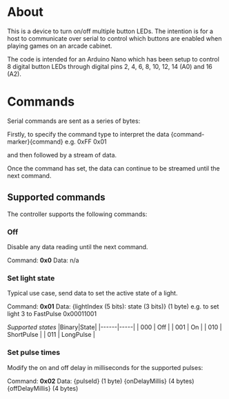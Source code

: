 # About
This is a device to turn on/off multiple button LEDs. The intention is for a host to communicate over serial to control which buttons are enabled when playing games on an arcade cabinet.

The code is intended for an Arduino Nano which has been setup to control 8 digital button LEDs through digital pins 2, 4, 6, 8, 10, 12, 14 (A0) and 16 (A2).

# Commands
Serial commands are sent as a series of bytes:

Firstly, to specify the command type to interpret the data
    {command-marker}{command}
e.g.      0xFF         0x01

and then followed by a stream of data.

Once the command has set, the data can continue to be streamed until the next command.

## Supported commands
The controller supports the following commands:

### Off
Disable any data reading until the next command. 

Command: **0x0**
Data: n/a

### Set light state
Typical use case, send data to set the active state of a light.

Command: **0x01**
Data: {lightIndex (5 bits): state (3 bits)} (1 byte)
e.g. to set light 3 to FastPulse  0x00011001 

*Supported states*
|Binary|State|
|------|-----|
| 000  | Off |
| 001  | On  |
| 010  | ShortPulse |
| 011  | LongPulse |

### Set pulse times
Modify the on and off delay in milliseconds for the supported pulses:

Command: **0x02**
Data: {pulseId} (1 byte) {onDelayMillis} (4 bytes) {offDelayMillis} (4 bytes)
